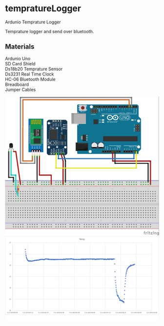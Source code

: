 # tempratureLogger
Ardunio Temprature Logger

Temprature  logger and send over bluetooth.

Materials
--------
Ardunio Uno<br>
SD Card Shield<br>
Ds18b20 Temprature Sensor<br>
Ds3231 Real Time Clock<br>
HC-06 Bluetooth Module<br>
Breadboard<br>
Jumper Cables<br>

![alt text](https://github.com/ioztelli/tempratureLogger/blob/master/Sketch_bb.jpg)
![alt text](https://github.com/ioztelli/tempratureLogger/blob/master/Graph.png)
